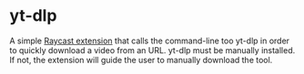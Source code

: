 # yt-dlp

A simple [Raycast extension](https://github.com/raycast/extensions) that calls the command-line too yt-dlp in order to quickly download a video from an URL. yt-dlp must be manually installed. If not, the extension will guide the user to manually download the tool.
